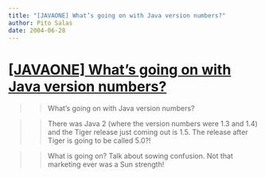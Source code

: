 ```yaml
---
title: "[JAVAONE] What’s going on with Java version numbers?"
author: Pito Salas
date: 2004-06-28
---
```

# [[JAVAONE] What’s going on with Java version numbers?](None)



>>

>> What’s going on with Java version numbers?

>>

>> There was Java 2 (where the version numbers were 1.3 and 1.4) and the Tiger
release just coming out is 1.5. The release after Tiger is going to be called
5.0?!

>>

>> What is going on? Talk about sowing confusion. Not that marketing ever was
a Sun strength!


